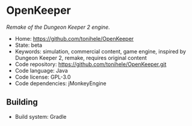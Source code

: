 # OpenKeeper

_Remake of the Dungeon Keeper 2 engine._

- Home: https://github.com/tonihele/OpenKeeper
- State: beta
- Keywords: simulation, commercial content, game engine, inspired by Dungeon Keeper 2, remake, requires original content
- Code repository: https://github.com/tonihele/OpenKeeper.git
- Code language: Java
- Code license: GPL-3.0
- Code dependencies: jMonkeyEngine

## Building

- Build system: Gradle

